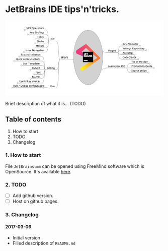 # JetBrains IDE tips'n'tricks.

![JetBrains IDE mindmap](https://github.com/croogie/jetbrains/blob/master/screenshots/freemind.png?raw=true)

Brief description of what it is... (TODO)

## Table of contents

1. How to start
2. TODO
3. Changelog


### 1. How to start

File `JetBrains.mm` can be opened using FreeMind software which is OpenSource. It's available [here](http://freemind.sourceforge.net/wiki/index.php/Download).


### 2. TODO

- [ ] Add github version.
- [ ] Host on github pages.

### 3. Changelog

#### 2017-03-06

* Initial version
* Filled description of `README.md`
